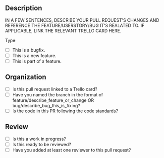 ## Description
IN A FEW SENTENCES, DESCRIBE YOUR PULL REQUEST'S CHANGES AND REFERENCE THE FEATURE/USERSTORY/BUG IT'S REALATED TO. 
IF APPLICABLE, LINK THE RELEVANT TRELLO CARD HERE.

Type
- [ ] This is a bugfix.
- [ ] This is a new feature.
- [ ] This is part of a feature.
## Organization
- [ ] Is this pull request linked to a Trello card?
- [ ] Have you named the branch in the format of feature/describe_feature_or_change OR bug/describe_bug_this_is_fixing?
- [ ] Is the code in this PR following the code standards?
## Review
- [ ]  Is this a work in progress?
- [ ]  Is this ready to be reviewed?
- [ ]  Have you added at least one reviewer to this pull request?
